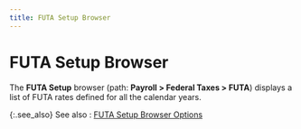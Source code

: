 ```yaml
---
title: FUTA Setup Browser
---
```


# FUTA Setup Browser


The **FUTA Setup** browser (path:  **Payroll &gt; Federal Taxes &gt; FUTA**)  displays a list of FUTA rates defined for all the calendar years.


{:.see_also}
See also
: [FUTA  Setup Browser Options]({{site.prl_baseurl}}/misc/futa_setup_browser_options_1sup.html)
